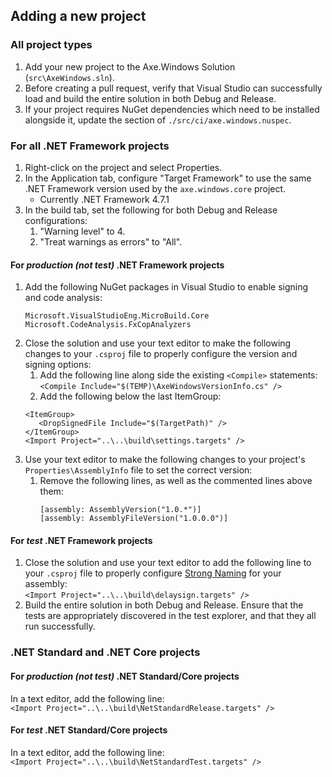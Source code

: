 ﻿<!-- Copyright (c) Microsoft Corporation. All rights reserved.
     Licensed under the MIT License. -->
     
## Adding a new project

### All project types

1. Add your new project to the Axe.Windows Solution (`src\AxeWindows.sln`).
2. Before creating a pull request, verify that Visual Studio can successfully load and build the entire solution in both Debug and Release.
3. If your project requires NuGet dependencies which need to be installed alongside it, update the <dependencies> section of `./src/ci/axe.windows.nuspec`.

### For all .NET Framework projects

1. Right-click on the project and select Properties.
2. In the Application tab, configure "Target Framework" to use the same .NET Framework version used by the `axe.windows.core` project.
   - Currently .NET Framework 4.7.1
3. In the build tab, set the following for both Debug and Release configurations:
   1. "Warning level" to 4.
   2. "Treat warnings as errors" to "All".

#### For *production (not test)* .NET Framework projects

1. Add the following NuGet packages in Visual Studio to enable signing and code analysis:<br>
   ```
   Microsoft.VisualStudioEng.MicroBuild.Core
   Microsoft.CodeAnalysis.FxCopAnalyzers
   ```
2. Close the solution and use your text editor to make the following changes to your `.csproj` file to properly configure the version and signing options:
   1. Add the following line along side the existing `<Compile>` statements:<br>
   `<Compile Include="$(TEMP)\AxeWindowsVersionInfo.cs" />`
   2. Add the following below the last ItemGroup:<br>
   ```
   <ItemGroup>
      <DropSignedFile Include="$(TargetPath)" />
   </ItemGroup>
   <Import Project="..\..\build\settings.targets" />
   ```
3. Use your text editor to make the following changes to your project's `Properties\AssemblyInfo` file to set the correct version:
   1. Remove the following lines, as well as the commented lines above them: <br>
      ```
      [assembly: AssemblyVersion("1.0.*")]
      [assembly: AssemblyFileVersion("1.0.0.0")]
      ```

#### For *test* .NET Framework projects

1. Close the solution and use your text editor to add the following line to your `.csproj` file to properly configure [Strong Naming](https://docs.microsoft.com/en-us/dotnet/framework/app-domains/strong-named-assemblies) for your assembly:<br>
   `<Import Project="..\..\build\delaysign.targets" />`
2. Build the entire solution in both Debug and Release. Ensure that the tests are appropriately discovered in the test explorer, and that they all run successfully.

### .NET Standard and .NET Core projects

#### For *production (not test)* .NET Standard/Core projects

In a text editor, add the following line:<br>
`<Import Project="..\..\build\NetStandardRelease.targets" />`

#### For *test* .NET Standard/Core projects

In a text editor, add the following line:<br>
`<Import Project="..\..\build\NetStandardTest.targets" />`
